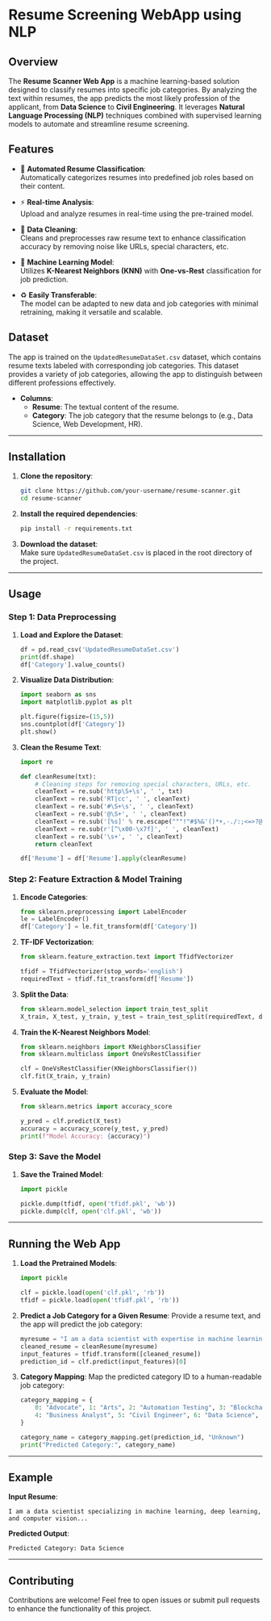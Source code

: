 
# **Resume Screening WebApp using NLP**

## **Overview**

The **Resume Scanner Web App** is a machine learning-based solution designed to classify resumes into specific job categories. By analyzing the text within resumes, the app predicts the most likely profession of the applicant, from **Data Science** to **Civil Engineering**. It leverages **Natural Language Processing (NLP)** techniques combined with supervised learning models to automate and streamline resume screening.

## **Features**

- 📝 **Automated Resume Classification**:  
  Automatically categorizes resumes into predefined job roles based on their content.
  
- ⚡ **Real-time Analysis**:  
  Upload and analyze resumes in real-time using the pre-trained model.
  
- 🧹 **Data Cleaning**:  
  Cleans and preprocesses raw resume text to enhance classification accuracy by removing noise like URLs, special characters, etc.
  
- 🤖 **Machine Learning Model**:  
  Utilizes **K-Nearest Neighbors (KNN)** with **One-vs-Rest** classification for job prediction.

- ♻️ **Easily Transferable**:  
  The model can be adapted to new data and job categories with minimal retraining, making it versatile and scalable.

## **Dataset**

The app is trained on the `UpdatedResumeDataSet.csv` dataset, which contains resume texts labeled with corresponding job categories. This dataset provides a variety of job categories, allowing the app to distinguish between different professions effectively.

- **Columns**:  
  - **Resume**: The textual content of the resume.  
  - **Category**: The job category that the resume belongs to (e.g., Data Science, Web Development, HR).

---

## **Installation**

1. **Clone the repository**:
   ```bash
   git clone https://github.com/your-username/resume-scanner.git
   cd resume-scanner
   ```

2. **Install the required dependencies**:
   ```bash
   pip install -r requirements.txt
   ```

3. **Download the dataset**:  
   Make sure `UpdatedResumeDataSet.csv` is placed in the root directory of the project.

---

## **Usage**

### **Step 1: Data Preprocessing**

1. **Load and Explore the Dataset**:
   ```python
   df = pd.read_csv('UpdatedResumeDataSet.csv')
   print(df.shape)
   df['Category'].value_counts()
   ```

2. **Visualize Data Distribution**:
   ```python
   import seaborn as sns
   import matplotlib.pyplot as plt

   plt.figure(figsize=(15,5))
   sns.countplot(df['Category'])
   plt.show()
   ```

3. **Clean the Resume Text**:
   ```python
   import re

   def cleanResume(txt):
       # Cleaning steps for removing special characters, URLs, etc.
       cleanText = re.sub('http\S+\s', ' ', txt)
       cleanText = re.sub('RT|cc', ' ', cleanText)
       cleanText = re.sub('#\S+\s', ' ', cleanText)
       cleanText = re.sub('@\S+', ' ', cleanText)
       cleanText = re.sub('[%s]' % re.escape("""!"#$%&'()*+,-./:;<=>?@[\]^_`{|}~"""), ' ', cleanText)
       cleanText = re.sub(r'[^\x00-\x7f]', ' ', cleanText)
       cleanText = re.sub('\s+', ' ', cleanText)
       return cleanText

   df['Resume'] = df['Resume'].apply(cleanResume)
   ```

### **Step 2: Feature Extraction & Model Training**

1. **Encode Categories**:
   ```python
   from sklearn.preprocessing import LabelEncoder
   le = LabelEncoder()
   df['Category'] = le.fit_transform(df['Category'])
   ```

2. **TF-IDF Vectorization**:
   ```python
   from sklearn.feature_extraction.text import TfidfVectorizer

   tfidf = TfidfVectorizer(stop_words='english')
   requiredText = tfidf.fit_transform(df['Resume'])
   ```

3. **Split the Data**:
   ```python
   from sklearn.model_selection import train_test_split
   X_train, X_test, y_train, y_test = train_test_split(requiredText, df['Category'], test_size=0.2, random_state=42)
   ```

4. **Train the K-Nearest Neighbors Model**:
   ```python
   from sklearn.neighbors import KNeighborsClassifier
   from sklearn.multiclass import OneVsRestClassifier

   clf = OneVsRestClassifier(KNeighborsClassifier())
   clf.fit(X_train, y_train)
   ```

5. **Evaluate the Model**:
   ```python
   from sklearn.metrics import accuracy_score

   y_pred = clf.predict(X_test)
   accuracy = accuracy_score(y_test, y_pred)
   print(f"Model Accuracy: {accuracy}")
   ```

### **Step 3: Save the Model**

1. **Save the Trained Model**:
   ```python
   import pickle

   pickle.dump(tfidf, open('tfidf.pkl', 'wb'))
   pickle.dump(clf, open('clf.pkl', 'wb'))
   ```

---

## **Running the Web App**

1. **Load the Pretrained Models**:
   ```python
   import pickle

   clf = pickle.load(open('clf.pkl', 'rb'))
   tfidf = pickle.load(open('tfidf.pkl', 'rb'))
   ```

2. **Predict a Job Category for a Given Resume**:
   Provide a resume text, and the app will predict the job category:
   ```python
   myresume = "I am a data scientist with expertise in machine learning and deep learning..."
   cleaned_resume = cleanResume(myresume)
   input_features = tfidf.transform([cleaned_resume])
   prediction_id = clf.predict(input_features)[0]
   ```

3. **Category Mapping**:
   Map the predicted category ID to a human-readable job category:
   ```python
   category_mapping = {
       0: "Advocate", 1: "Arts", 2: "Automation Testing", 3: "Blockchain", 
       4: "Business Analyst", 5: "Civil Engineer", 6: "Data Science", ...
   }

   category_name = category_mapping.get(prediction_id, "Unknown")
   print("Predicted Category:", category_name)
   ```

---

## **Example**

**Input Resume**:

```plaintext
I am a data scientist specializing in machine learning, deep learning, and computer vision...
```

**Predicted Output**:

```
Predicted Category: Data Science
```

---

## **Contributing**

Contributions are welcome! Feel free to open issues or submit pull requests to enhance the functionality of this project.

